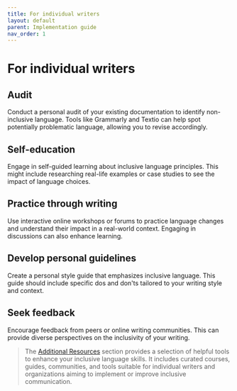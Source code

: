 ```yaml
---
title: For individual writers
layout: default
parent: Implementation guide
nav_order: 1
---
```

# For individual writers

## Audit

Conduct a personal audit of your existing documentation to identify non-inclusive language. Tools like Grammarly and Textio can help spot potentially problematic language, allowing you to revise accordingly.

## Self-education

Engage in self-guided learning about inclusive language principles. This might include researching real-life examples or case studies to see the impact of language choices.

## Practice through writing

Use interactive online workshops or forums to practice language changes and understand their impact in a real-world context. Engaging in discussions can also enhance learning.

## Develop personal guidelines

Create a personal style guide that emphasizes inclusive language. This guide should include specific dos and don'ts tailored to your writing style and context.

## Seek feedback

Encourage feedback from peers or online writing communities. This can provide diverse perspectives on the inclusivity of your writing.

> The [Additional Resources](4.0_additionalresources.md) section provides a selection of helpful tools to enhance your inclusive language skills. It includes curated courses, guides, communities, and tools suitable for individual writers and organizations aiming to implement or improve inclusive communication.
